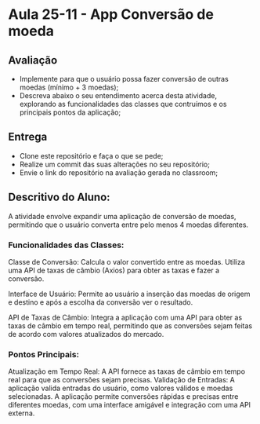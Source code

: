# Aula 25-11 - App Conversão de moeda

## Avaliação

* Implemente para que o usuário possa fazer conversão de outras moedas (mínimo + 3 moedas);
* Descreva abaixo o seu entendimento acerca desta atividade, explorando as funcionalidades das classes que contruímos e os principais pontos da aplicação;

## Entrega

* Clone este repositório e faça o que se pede;
* Realize um commit das suas alterações no seu repositório;
* Envie o link do repositório na avaliação gerada no classroom;

## Descritivo do Aluno:

A atividade envolve expandir uma aplicação de conversão de moedas, permitindo que o usuário converta entre pelo menos 4 moedas diferentes.

### Funcionalidades das Classes:
Classe de Conversão: Calcula o valor convertido entre as moedas. Utiliza uma API de taxas de câmbio (Axios) para obter as taxas e fazer a conversão.

Interface de Usuário: Permite ao usuário a inserção das moedas de origem e destino e após a escolha da conversão ver o resultado.

API de Taxas de Câmbio: Integra a aplicação com uma API para obter as taxas de câmbio em tempo real, permitindo que as conversões sejam feitas de acordo com valores atualizados do mercado.

### Pontos Principais:
Atualização em Tempo Real: A API fornece as taxas de câmbio em tempo real para que as conversões sejam precisas.
Validação de Entradas: A aplicação valida entradas do usuário, como valores válidos e moedas selecionadas.
A aplicação permite conversões rápidas e precisas entre diferentes moedas, com uma interface amigável e integração com uma API externa.
